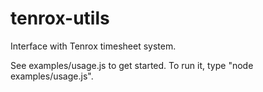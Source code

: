 # tenrox-utils
Interface with Tenrox timesheet system.

See examples/usage.js to get started. To run it, type "node examples/usage.js".
